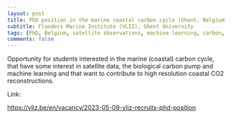 ```yaml
---
layout: post
title: PhD position in the marine coastal carbon cycle (Ghent, Belgium)
subtitle: Flanders Marine Institute (VLIZ), Ghent University
tags: [PhD, Belgium, satellite observations, machine learning, carbon, coastal ocean]
comments: false
---
```

Opportunity for students interested in the marine (coastal) carbon cycle, that have some interest in satellite data, the biological carbon pump and machine learning and that want to contribute to high resolution coastal CO2 reconstructions.

Link:

https://vliz.be/en/vacancy/2023-05-09-vliz-recruits-phd-position
